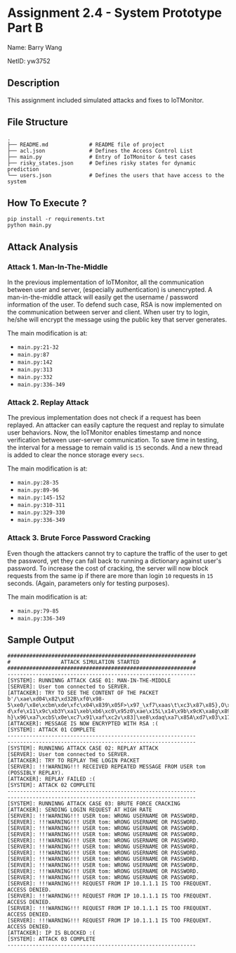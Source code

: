 # Assignment 2.4 - System Prototype Part B
Name: Barry Wang

NetID: yw3752

## Description
This assignment included simulated attacks and fixes to IoTMonitor.

## File Structure
```
.
├── README.md             # README file of project
├── acl.json              # Defines the Access Control List
├── main.py               # Entry of IoTMonitor & test cases
├── risky_states.json     # Defines risky states for dynamic prediction
└── users.json            # Defines the users that have access to the system
```

## How To Execute ?
```
pip install -r requirements.txt
python main.py
```

## Attack Analysis

### Attack 1. Man-In-The-Middle
In the previous implementation of IoTMonitor, all the communication between user and server, (especially authentication) is unencrypted. A man-in-the-middle attack will easily get the username / password information of the user. To defend such case, RSA is now implemented on the communication between server and client. When user try to login, he/she will encrypt the message using the public key that server generates.

The main modification is at:
- `main.py:21-32`
- `main.py:87`
- `main.py:142`
- `main.py:313`
- `main.py:332`
- `main.py:336-349`

### Attack 2. Replay Attack
The previous implementation does not check if a request has been replayed. An attacker can easily capture the request and replay to simulate user behaviors. Now, the IoTMonitor enables timestamp and nonce verification between user-server communication. To save time in testing, the interval for a message to remain valid is `15` seconds. And a new thread is added to clear the nonce storage every `secs`.

The main modification is at:
- `main.py:28-35`
- `main.py:89-96`
- `main.py:145-152`
- `main.py:310-311`
- `main.py:329-330`
- `main.py:336-349`

### Attack 3. Brute Force Password Cracking
Even though the attackers cannot try to capture the traffic of the user to get the password, yet they can fall back to running a dictionary against user's password. To increase the cost of cracking, the server will now block requests from the same ip if there are more than login `10` requests in `15` seconds. (Again, parameters only for testing purposes).

The main modification is at:
- `main.py:79-85`
- `main.py:336-349`


## Sample Output
```
############################################################
#                ATTACK SIMULATION STARTED                 #
############################################################
------------------------------------------------------------
[SYSTEM]: RUNNINNG ATTACK CASE 01: MAN-IN-THE-MIDDLE
[SERVER]: User tom connected to SERVER.
[ATTACKER]: TRY TO SEE THE CONTENT OF THE PACKET
b'/\xae\xd04\x82\xd32B\xf0\x98-5\xe0/\x8e\xcbm\xde\xfc\x04\x839\x05F>\x97_\xf7\xaas\t\xc3\x87\x85},O\x02\xcb\xee\x1cG\xc7YJmJ\x9e*\x84\x01\xf2X6\xb9\x7f\xe7\xc3\x04\xbe\xce\x10xd\xf9\x02\x85\xda\n\xed9\xc7\xab\x87\xe8\xd50\x14\xc8\x1c\x86\x88\'\xc6\xe9M\x9f}\x04\x83_q\x89\xf48i\x9eTrJ\x1c\xe5\x82\x81\x16-d\xfe\x11\x9c\xb3Y\xa1\xeb\xb6\xc0\x95z0\xae\x15L\x14\x9b\x9cK\xa8g\x89\xd1*\xec\xaeJ\xfaJ$=\xcf\xa3\'\xdc\xa2\x92 h}\x96\xa7\xcbS\x0e\xc7\x91\xaf\xc2v\x83]\xe8\xdaq\xa7\x85A\xd7\x03\x17<\x87\x99\x1c,1\xf0\x0e"\xe3%N\xfa;4\x9aT9;\xf6\xbd\x8d`\xdf\xae\x9b\xa9\x80\x07\xfc\x03L7Y\xdbw\xea\x00\x0e\xbf)\x7fZ\xe9\x1f\x9cDP\x92T\xcb\xa4\t\xab\xdc\x84\xb7\xfax\x165\xc2=3\xcf\xd0\x19\xc2u\xa0\xe5\xf9\x98\x1a\xf9\xad\xdf\x07_\x07{\xdb\x16=m]\xdd\xdb'
[ATTACKER]: MESSAGE IS NOW ENCRYPTED WITH RSA :(
[SYSTEM]: ATTACK 01 COMPLETE
------------------------------------------------------------
------------------------------------------------------------
[SYSTEM]: RUNNINNG ATTACK CASE 02: REPLAY ATTACK
[SERVER]: User tom connected to SERVER.
[ATTACKER]: TRY TO REPLAY THE LOGIN PACKET
[SERVER]: !!!WARNING!!! RECEIVED REPEATED MESSAGE FROM USER tom (POSSIBLY REPLAY).
[ATTACKER]: REPLAY FAILED :(
[SYSTEM]: ATTACK 02 COMPLETE
------------------------------------------------------------
------------------------------------------------------------
[SYSTEM]: RUNNINNG ATTACK CASE 03: BRUTE FORCE CRACKING
[ATTACKER]: SENDING LOGIN REQUEST AT HIGH RATE
[SERVER]: !!!WARNING!!! USER tom: WRONG USERNAME OR PASSWORD.
[SERVER]: !!!WARNING!!! USER tom: WRONG USERNAME OR PASSWORD.
[SERVER]: !!!WARNING!!! USER tom: WRONG USERNAME OR PASSWORD.
[SERVER]: !!!WARNING!!! USER tom: WRONG USERNAME OR PASSWORD.
[SERVER]: !!!WARNING!!! USER tom: WRONG USERNAME OR PASSWORD.
[SERVER]: !!!WARNING!!! USER tom: WRONG USERNAME OR PASSWORD.
[SERVER]: !!!WARNING!!! USER tom: WRONG USERNAME OR PASSWORD.
[SERVER]: !!!WARNING!!! USER tom: WRONG USERNAME OR PASSWORD.
[SERVER]: !!!WARNING!!! USER tom: WRONG USERNAME OR PASSWORD.
[SERVER]: !!!WARNING!!! USER tom: WRONG USERNAME OR PASSWORD.
[SERVER]: !!!WARNING!!! USER tom: WRONG USERNAME OR PASSWORD.
[SERVER]: !!!WARNING!!! REQUEST FROM IP 10.1.1.1 IS TOO FREQUENT. ACCESS DENIED.
[SERVER]: !!!WARNING!!! REQUEST FROM IP 10.1.1.1 IS TOO FREQUENT. ACCESS DENIED.
[SERVER]: !!!WARNING!!! REQUEST FROM IP 10.1.1.1 IS TOO FREQUENT. ACCESS DENIED.
[SERVER]: !!!WARNING!!! REQUEST FROM IP 10.1.1.1 IS TOO FREQUENT. ACCESS DENIED.
[ATTACKER]: IP IS BLOCKED :(
[SYSTEM]: ATTACK 03 COMPLETE
------------------------------------------------------------
```